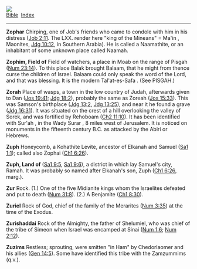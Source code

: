 [![](../../cdshop/ithlogo.png)](../../index)  
[Bible](../index)  [Index](index) 

------------------------------------------------------------------------

<span id="000">**Zophar**</span> Chirping, one of Job's friends who came
to condole with him in his distress ([Job 2:11](../kjv/job002.htm#011).
The LXX. render here "king of the Mineans" = Ma'in , Maonites, [Jdg
10:12](../kjv/jdg010.htm#012), in Southern Arabia). He is called a
Naamathite, or an inhabitant of some unknown place called Naamah.

<span id="001">**Zophim, Field of**</span> Field of watchers, a place in
Moab on the range of Pisgah ([Num 23:14](../kjv/num023.htm#014)). To
this place Balak brought Balaam, that he might from thence curse the
children of Israel. Balaam could only speak the word of the Lord, and
that was blessing. It is the modern Tal'at-es-Safa . (See PISGAH.)

<span id="002">**Zorah**</span> Place of wasps, a town in the low
country of Judah, afterwards given to Dan ([Jos
19:41](../kjv/jos019.htm#041); [Jdg 18:2](../kjv/jdg018.htm#002)),
probably the same as Zoreah ([Jos 15:33](../kjv/jos015.htm#033)). This
was Samson's birthplace ([Jdg 13:2](../kjv/jdg013.htm#002), [Jdg
13:25](../kjv/jdg013.htm#025)), and near it he found a grave ([Jdg
16:31](../kjv/jdg016.htm#031)). It was situated on the crest of a hill
overlooking the valley of Sorek, and was fortified by Rehoboam ([Ch2
11:10](../kjv/ch2011.htm#010)). It has been identified with Sur'ah , in
the Wady Surar , 8 miles west of Jerusalem. It is noticed on monuments
in the fifteenth century B.C. as attacked by the Abiri or Hebrews.

<span id="003">**Zuph**</span> Honeycomb, a Kohathite Levite, ancestor
of Elkanah and Samuel ([Sa1 1:1](../kjv/sa1001.htm#001)); called also
Zophai ([Ch1 6:26](../kjv/ch1006.htm#026)).

<span id="004">**Zuph, Land of**</span> ([Sa1
9:5](../kjv/sa1009.htm#005), [Sa1 9:6](../kjv/sa1009.htm#006)), a
district in which lay Samuel's city, Ramah. It was probably so named
after Elkanah's son, Zuph ([Ch1 6:26](../kjv/ch1006.htm#026), marg.).

<span id="005">**Zur**</span> Rock. (1.) One of the five Midianite kings
whom the Israelites defeated and put to death ([Num
31:8](../kjv/num031.htm#008)). (2.) A Benjamite ([Ch1
8:30](../kjv/ch1008.htm#030)).

<span id="006">**Zuriel**</span> Rock of God, chief of the family of the
Merarites ([Num 3:35](../kjv/num003.htm#035)) at the time of the Exodus.

<span id="007">**Zurishaddai**</span> Rock of the Almighty, the father
of Shelumiel, who was chief of the tribe of Simeon when Israel was
encamped at Sinai ([Num 1:6](../kjv/num001.htm#006); [Num
2:12](../kjv/num002.htm#012)).

<span id="008">**Zuzims**</span> Restless; sprouting, were smitten "in
Ham" by Chedorlaomer and his allies ([Gen 14:5](../kjv/gen014.htm#005)).
Some have identified this tribe with the Zamzummims (q.v.).
